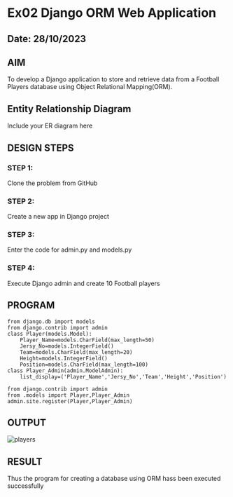 # Ex02 Django ORM Web Application
## Date: 28/10/2023

## AIM
To develop a Django application to store and retrieve data from a Football Players database using Object Relational Mapping(ORM).

## Entity Relationship Diagram

Include your ER diagram here

## DESIGN STEPS

### STEP 1:
Clone the problem from GitHub

### STEP 2:
Create a new app in Django project

### STEP 3:
Enter the code for admin.py and models.py

### STEP 4:
Execute Django admin and create 10 Football players

## PROGRAM
```
from django.db import models
from django.contrib import admin
class Player(models.Model):
    Player_Name=models.CharField(max_length=50)
    Jersy_No=models.IntegerField()
    Team=models.CharField(max_length=20)
    Height=models.IntegerField()
    Position=models.CharField(max_length=100)
class Player_Admin(admin.ModelAdmin):
    list_display=('Player_Name','Jersy_No','Team','Height','Position')
```
```
from django.contrib import admin
from .models import Player,Player_Admin
admin.site.register(Player,Player_Admin)
```
## OUTPUT
![players](https://github.com/KarthickAppireddy/ORM/assets/107381090/065d75e8-7e47-4b74-a754-bffbac133b59)



## RESULT
Thus the program for creating a database using ORM hass been executed successfully
